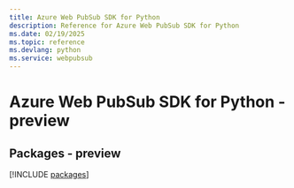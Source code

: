 ```yaml
---
title: Azure Web PubSub SDK for Python
description: Reference for Azure Web PubSub SDK for Python
ms.date: 02/19/2025
ms.topic: reference
ms.devlang: python
ms.service: webpubsub
---
```

# Azure Web PubSub SDK for Python - preview
## Packages - preview
[!INCLUDE [packages](web-pubsub-index.md)]